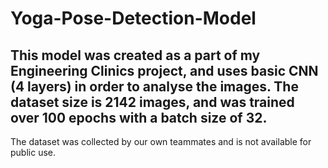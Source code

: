 # Yoga-Pose-Detection-Model

## This model was created as a part of my Engineering Clinics project, and uses basic CNN (4 layers) in order to analyse the images. The dataset size is 2142 images, and was trained over 100 epochs with a batch size of 32. 
The dataset was collected by our own teammates and is not available for public use.
